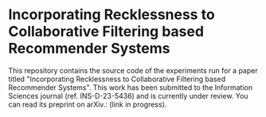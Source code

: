 # Incorporating Recklessness to Collaborative Filtering based Recommender Systems

This repository contains the source code of the experiments run for a paper titled "Incorporating Recklessness to Collaborative Filtering based Recommender Systems". This work has been submitted to the Information Sciences journal (ref. INS-D-23-5436) and is currently under review. You can read its preprint on arXiv.: (link in progress).
